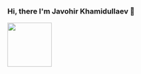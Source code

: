 ### Hi, there I'm Javohir Khamidullaev 👋
<img src="https://media.giphy.com/media/hvRJCLFzcasrR4ia7z/giphy.gif" width="100px" />
